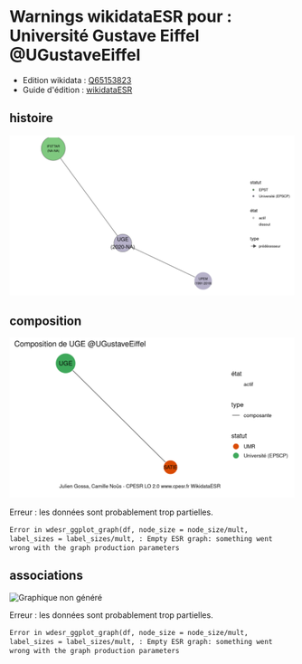 Warnings wikidataESR pour : Université Gustave Eiffel @UGustaveEiffel
================

- Edition wikidata : [Q65153823](https://www.wikidata.org/wiki/Q65153823)
- Guide d'édition : [wikidataESR](https://github.com/cpesr/wikidataESR/)



## histoire 

![Graphique non généré](https://github.com/cpesr/wikidataESR/blob/master/plots/etablissements/Q65153823-histoire.png) 



## composition 

![Graphique non généré](https://github.com/cpesr/wikidataESR/blob/master/plots/etablissements/Q65153823-composition.png) 

Erreur : les données sont probablement trop partielles.
```
Error in wdesr_ggplot_graph(df, node_size = node_size/mult, label_sizes = label_sizes/mult, : Empty ESR graph: something went wrong with the graph production parameters

``` 



## associations 

![Graphique non généré](https://github.com/cpesr/wikidataESR/blob/master/plots/etablissements/Q65153823-associations.png) 

Erreur : les données sont probablement trop partielles.
```
Error in wdesr_ggplot_graph(df, node_size = node_size/mult, label_sizes = label_sizes/mult, : Empty ESR graph: something went wrong with the graph production parameters

``` 

